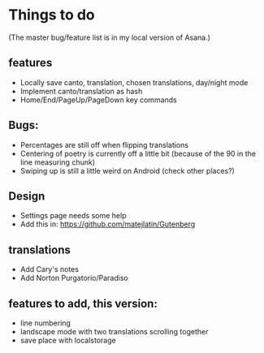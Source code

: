 # Things to do

(The master bug/feature list is in my local version of Asana.)

## features

 * Locally save canto, translation, chosen translations, day/night mode
 * Implement canto/translation as hash
 * Home/End/PageUp/PageDown key commands

## Bugs:

 * Percentages are still off when flipping translations
 * Centering of poetry is currently off a little bit (because of the 90 in the line measuring chunk)
 * Swiping up is still a little weird on Android (check other places?)

## Design

 * Settings page needs some help
 * Add this in: https://github.com/matejlatin/Gutenberg

## translations

 * Add Cary's notes
 * Add Norton Purgatorio/Paradiso

## features to add, this version:

 * line numbering
 * landscape mode with two translations scrolling together
 * save place with localstorage
